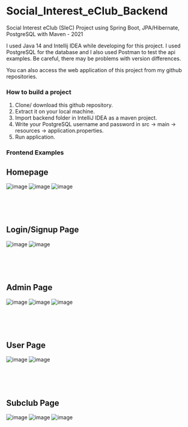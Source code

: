 # Social_Interest_eClub_Backend
Social Interest eClub (SIeC) Project using Spring Boot, JPA/Hibernate, PostgreSQL with Maven - 2021

I used Java 14 and Intellij IDEA while developing for this project. I used PostgreSQL for the database and I also used Postman to test the api examples. Be careful, there may be problems with version differences. 

You can also access the web application of this project from my github repositories.


### How to build a project

1. Clone/ download this github repository.
2. Extract it on your local machine.
3. Import backend folder in IntelliJ IDEA as a maven project.
4. Write your PostgreSQL username and password in src -> main -> resources -> application.properties.
5. Run application.



### Frontend Examples

## Homepage
![image](https://user-images.githubusercontent.com/72974967/121366742-62f24080-c942-11eb-8e45-e38bc02e3380.png)
![image](https://user-images.githubusercontent.com/72974967/121366901-861cf000-c942-11eb-8fcc-7b463a28d24e.png)
![image](https://user-images.githubusercontent.com/72974967/121366971-9339df00-c942-11eb-83d5-9cb642d4c302.png)

<br /><br /><br />




## Login/Signup Page
![image](https://user-images.githubusercontent.com/72974967/121367282-db590180-c942-11eb-8d18-ce8f5b700346.png)
![image](https://user-images.githubusercontent.com/72974967/121367175-c2505080-c942-11eb-89e4-e26443872d77.png)


<br /><br /><br />



## Admin Page
![image](https://user-images.githubusercontent.com/72974967/121367582-16f3cb80-c943-11eb-88cf-ba6173f22116.png)
![image](https://user-images.githubusercontent.com/72974967/121367791-4571a680-c943-11eb-8705-656a93ba0883.png)
![image](https://user-images.githubusercontent.com/72974967/121367915-5b7f6700-c943-11eb-8e41-5202b536ea93.png)




<br /><br /><br />


## User Page
![image](https://user-images.githubusercontent.com/72974967/121368099-7d78e980-c943-11eb-8904-496fff268740.png)
![image](https://user-images.githubusercontent.com/72974967/121368225-941f4080-c943-11eb-82b6-ad33f300ea03.png)




<br /><br /><br />



## Subclub Page
![image](https://user-images.githubusercontent.com/72974967/121368283-a1d4c600-c943-11eb-9e67-37a6d6d736e9.png)
![image](https://user-images.githubusercontent.com/72974967/121368448-c2048500-c943-11eb-807e-e3c2bc8edf09.png)
![image](https://user-images.githubusercontent.com/72974967/121368510-cc268380-c943-11eb-87d8-32f2712c35ff.png)


